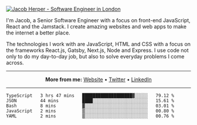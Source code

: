 [![Jacob Herper - Software Engineer in London](https://res.cloudinary.com/jacobherper/image/upload/v1595605963/github_banner.png)](https://herper.io/)

I'm Jacob, a Senior Software Engineer with a focus on front-end JavaScript, React and the Jamstack. I create amazing websites and web apps to make the internet a better place.

The technologies I work with are JavaScript, HTML and CSS with a focus on the frameworks React.js, Gatsby, Next.js, Node and Express. I use code not only to do my day-to-day job, but also to solve everyday problems I come across.

-----

<p align="center">
  <strong>More from me:</strong> 
  <a href="https://herper.io">Website</a> •
  <a href="https://twitter.com/intent/follow?screen_name=jakeherp&tw_p=followbutton">Twitter</a> •
  <a href="https://www.linkedin.com/in/jacobherper/">LinkedIn</a>
</p>

-----

<!--START_SECTION:waka-->
```text
TypeScript   3 hrs 47 mins   ███████████████████▓░░░░░   79.12 % 
JSON         44 mins         ████░░░░░░░░░░░░░░░░░░░░░   15.61 % 
Bash         8 mins          ▓░░░░░░░░░░░░░░░░░░░░░░░░   03.01 % 
JavaScript   2 mins          ▒░░░░░░░░░░░░░░░░░░░░░░░░   00.80 % 
YAML         2 mins          ▒░░░░░░░░░░░░░░░░░░░░░░░░   00.76 % 
```
<!--END_SECTION:waka-->
